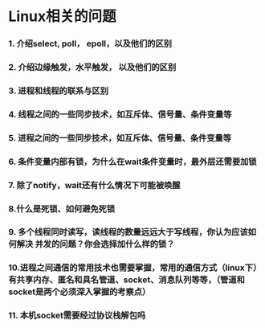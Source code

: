 # Linux相关的问题

### 1. 介绍select, poll， epoll，以及他们的区别

### 2. 介绍边缘触发，水平触发， 以及他们的区别

### 3. 进程和线程的联系与区别

### 4. 线程之间的一些同步技术，如互斥体、信号量、条件变量等

### 5. 进程之间的一些同步技术，如互斥体、信号量、条件变量等

### 6. 条件变量内部有锁，为什么在wait条件变量时，最外层还需要加锁

### 7. 除了notify，wait还有什么情况下可能被唤醒

### 8.什么是死锁、如何避免死锁

### 9. 多个线程同时读写，读线程的数量远远⼤于写线程，你认为应该如何解决 并发的问题？你会选择加什么样的锁？

### 10.进程之间通信的常用技术也需要掌握，常用的通信方式（linux下）有共享内存、匿名和具名管道、socket、消息队列等等，（管道和socket是两个必须深入掌握的考察点）

### 11. 本机socket需要经过协议栈解包吗
### 
### 
### 
### 
### 
### 
### 
### 
### 
### 
### 
### 
### 
### 
### 
### 
### 
### 
### 
### 
### 
### 
### 
### 